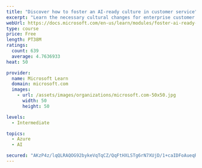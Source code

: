 ```yaml
---
title: "Discover how to foster an AI-ready culture in customer service"
excerpt: "Learn the necessary cultural changes for enterprise customer service to make AI transformation successful, and how they fit into a holistic AI strategy."
webUrl: https://docs.microsoft.com/en-us/learn/modules/foster-ai-ready-culture-customer-service/
type: course
price: Free
length: PT38M
ratings:
  count: 639
  average: 4.7636933
heat: 50

provider:
  name: Microsoft Learn
  domain: microsoft.com
  images:
    - url: /assets/images/organizations/microsoft.com-50x50.jpg
      width: 50
      height: 50

levels:
  - Intermediate

topics:
  - Azure
  - AI

secured: "AKzP4z/lqQLRAQOG92bykeVqTqCZ/QqFtHXLSTg6rN7XUjD/1+caIDFoAueqRmJaaMRWWHNn3scoyWeY0Jg5EhFPCDYidiKcZmg+SveFpAIVelETWGFI3/w2P1M+5PUS6Ojkd65gPET1vfTnDwidLXN0qqu1cpLl8490WhaAX17MtC12kg8acwlNvyc2nAR9kqD8THCRD+AYgjMpU0L+vsxSyYma4ub7Pm/JLW2fLDLsNYTHFOsi8JGd9d5jWE5i14tJsu3JWpMDPatUPN+bHMfkAO6+GtbG1h5LOEshI895xdvsxekBRQaYWu028mJec3yyZHI9DvCPrbVpib0zD7I22GUjb/Qja/haFK8ZkzTRqqXVItmjSzX41ObA2vXBvi0ywvFvUyLYeAAjCfmF0m47h2BLzEdWifmd3UFSaKY=;AjOvS1cS4/C6BHpSNVyHig=="
---
```


